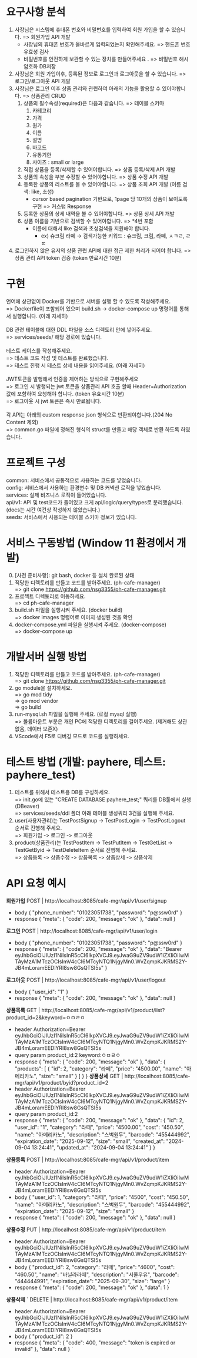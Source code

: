 # 요구사항 분석
1. 사장님은 시스템에 휴대폰 번호와 비밀번호를 입력하여 회원 가입을 할 수 있습니다. => 회원가입 API 개발 <br>
    - 사장님의 휴대폰 번호가 올바르게 입력되었는지 확인해주세요. => 핸드폰 번호 유효성 검사 <br>
    - 비밀번호를 안전하게 보관할 수 있는 장치를 만들어주세요 . => 비밀번호 해시 암호화 DB저장 <br>
2. 사장님은 회원 가입이후, 등록된 정보로 로그인과 로그아웃을 할 수 있습니다. => 로그인/로그아웃 API 개발 <br>
3. 사장님은 로그인 이후 상품 관리와 관련하여 아래의 기능을 활용할 수 있어야합니다. => 상품관리 CRUD <br>
    1. 상품의 필수속성(required)은 다음과 같습니다. => 테이블 스키마 <br>
        1. 카테고리 <br>
        2. 가격 <br>
        3. 원가 <br>
        4. 이름 <br>
        5. 설명 <br>
        6. 바코드 <br>
        7. 유통기한  <br>
        8. 사이즈 : small or large <br>
    2. 직접 상품을 등록/삭제할 수 있어야합니다. => 상품 등록/삭제 API 개발 <br>
    3. 상품의 속성을 부분 수정할 수 있어야합니다. => 상품 수정 API 개발 <br>
    4. 등록한 상품의 리스트를 볼 수 있어야합니다. => 상품 조회 API 개발 (이름 검색: like, 초성) <br>
        - cursor based pagination 기반으로, 1page 당 10개의 상품이 보이도록 구현 => 커스텀 Response <br>
    5. 등록한 상품의 상세 내역을 볼 수 있어야합니다. => 상품 상세 API 개발 <br>
    6. 상품 이름을 기반으로 검색할 수 있어야합니다. => *4번 포함 <br>
        - 이름에 대해서 like 검색과 초성검색을 지원해야 합니다. <br>
            - ex) 슈크림 라떼 → 검색가능한 키워드 : 슈크림, 크림, 라떼, ㅅㅋㄹ, ㄹㄸ <br>
4. 로그인하지 않은 유저의 상품 관련 API에 대한 접근 제한 처리가 되어야 합니다. => 상품 관리 API token 검증 (token 만료시간 10분) <br>

# 구현
언어에 상관없이 Docker를 기반으로 서버를 실행 할 수 있도록 작성해주세요. <br>
    => Dockerfile이 포함되어 있으며 build.sh -> docker-compose up 명령어를 통해서 실행합니다. (아래 자세히) <br>
<br>
DB 관련 테이블에 대한 DDL 파일을 소스 디렉토리 안에 넣어주세요. <br>
    => services/seeds/ 해당 경로에 있습니다. <br>
<br>
테스트 케이스를 작성해주세요. <br>
    => 테스트 코드 작성 및 테스트를 완료했습니다. <br>
    => 테스트 진행 시 테스트 상세 내용을 읽어주세요. (아래 자세히) <br>
<br>
JWT토큰을 발행해서 인증을 제어하는 방식으로 구현해주세요 <br>
    => 로그인 시 발행되는 jwt 토큰을 상품관리 API 호출 할때 Header=Authorization 값에 포함하여 요청해야 합니다. (token 유효시간 10분) <br>
    => 로그아웃 시 jwt 토큰은 즉시 만료됩니다. <br>
<br>
각 API는 아래의 custom response json 형식으로 반환되야합니다.(204 No Content 제외) <br>
    => common.go 파일에 정해진 형식의 struct를 만들고 해당 객체로 반환 하도록 하였습니다. <br>


# 프로젝트 구성
common: 서비스에서 공통적으로 사용하는 코드를 넣었습니다. <br>
config: 서비스에서 사용하는 환경변수 및 DB 커넥션 로직을 넣었습니다. <br>
services: 실제 비즈니스 로직이 들어있습니다. <br>
    api/v1: API 및 test코드가 들어있고 크게 api/logic/query/types로 분리했습니다. (docs는 시간 여건상 작성하지 않았습니다.) <br>
    seeds: 서비스에서 사용되는 테이블 스키마 정보가 있습니다. <br>

# 서비스 구동방법 (Window 11 환경에서 개발)
0. [사전 준비사항]: git bash, docker 등 설치 완료된 상태 <br>
1. 적당한 디렉토리를 만들고 코드를 받아주세요. (ph-cafe-manager) <br>
    => git clone https://github.com/nsg3355/ph-cafe-manager.git <br>
2. 프로젝트 디렉토리로 이동하세요. <br>
    => cd ph-cafe-manager <br>
3. build.sh 파일을 실행시켜 주세요. (docker build) <br>
    => docker images 명령어로 이미지 생성된 것을 확인 <br>
4. docker-compose.yml 파일을 실행시켜 주세요. (docker-compose) <br>
    => docker-compose up <br>

# 개발서버 실행 방법
1. 적당한 디렉토리를 만들고 코드를 받아주세요. (ph-cafe-manager) <br>
    => git clone https://github.com/nsg3355/ph-cafe-manager.git <br>
2. go module을 설치하세요. <br>
    => go mod tidy <br>
    => go mod vendor <br>
    => go build <br>
3. run-mysql.sh 파일을 실행해 주세요. (로컬 mysql 실행) <br>
    => 볼륨마운트 부분은 개인 PC에 적당한 디렉토리를 걸어주세요. (제거해도 상관없음, 데이터 보존X) <br>
4. VScode에서 F5로 디버깅 모드로 코드를 실행하세요. <br>


# 테스트 방법 (개발: payhere, 테스트: payhere_test)
1. 테스트를 위해서 테스트용 DB를 구성하세요. <br>
    => init.go에 있는 "CREATE DATABASE payhere_test;" 쿼리를 DB툴에서 실행 (DBeaver) <br>
    => services/seeds/ddl 폴더 아래 테이블 생성쿼리 3건을 실행해 주세요. <br>
3. user(사용자관리)는 TestPostSignup -> TestPostLogin -> TestPostLogout 순서로 진행해 주세요. <br>
    => 회원가입 -> 로그인 -> 로그아웃 <br>
4. product(상품관리)는 TestPostItem -> TestPutItem -> TestGetList -> TestGetByid -> TestDeleteItem 순서로 진행해 주세요. <br>
    => 상품등록 -> 상품수정 -> 상품목록 -> 상품상세 -> 상품삭제 <br>


# API 요청 예시

**회원가입**
POST | http://localhost:8085/cafe-mgr/api/v1/user/signup
- body
{
    "phone_number": "01023051738",
    "password": "p@ssw0rd"
}
- response
{
    "meta": {
        "code": 200,
        "message": "ok"
    },
    "data": null
}

**로그인**
POST | http://localhost:8085/cafe-mgr/api/v1/user/login
- body
{
    "phone_number": "01023051738",
    "password": "p@ssw0rd"
}
- response
{
    "meta": {
        "code": 200,
        "message": "ok"
    },
    "data": "Bearer eyJhbGciOiJIUzI1NiIsInR5cCI6IkpXVCJ9.eyJwaG9uZV9udW1iZXIiOiIwMTAyMzA1MTczOCIsImV4cCI6MTcyNTQ1NjgyMn0.WvZqmpKJKRMS2Y-JB4mLoramEEDlYRI8sw8GsQTSI5s"
}

**로그아웃**
POST | http://localhost:8085/cafe-mgr/api/v1/user/logout
- body
{
    "user_id": "1"
}
- response
{
    "meta": {
        "code": 200,
        "message": "ok"
    },
    "data": null
}

**상품목록**
GET | http://localhost:8085/cafe-mgr/api/v1/product/list?product_id=2&keyword=ㅇㅁㄹㅇ
- header
Authorization=Bearer eyJhbGciOiJIUzI1NiIsInR5cCI6IkpXVCJ9.eyJwaG9uZV9udW1iZXIiOiIwMTAyMzA1MTczOCIsImV4cCI6MTcyNTQ1NjgyMn0.WvZqmpKJKRMS2Y-JB4mLoramEEDlYRI8sw8GsQTSI5s
- query param
product_id:2
keyword:ㅇㅁㄹㅇ
- response
{
    "meta": {
        "code": 200,
        "message": "ok"
    },
    "data": {
        "products": [
            {
                "id": 2,
                "category": "라떼",
                "price": "4500.00",
                "name": "아메리카노",
                "size": "small"
            }
        ]
    }
}
**상품상세**
GET | http://localhost:8085/cafe-mgr/api/v1/product/byid?product_id=2
- header
Authorization=Bearer eyJhbGciOiJIUzI1NiIsInR5cCI6IkpXVCJ9.eyJwaG9uZV9udW1iZXIiOiIwMTAyMzA1MTczOCIsImV4cCI6MTcyNTQ1NjgyMn0.WvZqmpKJKRMS2Y-JB4mLoramEEDlYRI8sw8GsQTSI5s
- query param
product_id:2
- response
{
    "meta": {
        "code": 200,
        "message": "ok"
    },
    "data": {
        "id": 2,
        "user_id": "1",
        "category": "라떼",
        "price": "4500.00",
        "cost": "450.50",
        "name": "아메리카노",
        "description": "스벅원두",
        "barcode": "455444992",
        "expiration_date": "2025-09-12",
        "size": "small",
        "created_at": "2024-09-04 13:24:41",
        "updated_at": "2024-09-04 13:24:41"
    }
}

**상품등록**
POST | http://localhost:8085/cafe-mgr/api/v1/product/item
- header
Authorization=Bearer eyJhbGciOiJIUzI1NiIsInR5cCI6IkpXVCJ9.eyJwaG9uZV9udW1iZXIiOiIwMTAyMzA1MTczOCIsImV4cCI6MTcyNTQ1NjgyMn0.WvZqmpKJKRMS2Y-JB4mLoramEEDlYRI8sw8GsQTSI5s
- body
{
    "user_id": 1,
    "category": "라떼",
    "price": "4500",
    "cost": "450.50",
    "name": "아메리카노",
    "description": "스벅원두",
    "barcode": "455444992",
    "expiration_date": "2025-09-12",
    "size": "small"
}
- response
{
    "meta": {
        "code": 200,
        "message": "ok"
    },
    "data": null
}

**상품수정**
PUT | http://localhost:8085/cafe-mgr/api/v1/product/item
- header
Authorization=Bearer eyJhbGciOiJIUzI1NiIsInR5cCI6IkpXVCJ9.eyJwaG9uZV9udW1iZXIiOiIwMTAyMzA1MTczOCIsImV4cCI6MTcyNTQ1NjgyMn0.WvZqmpKJKRMS2Y-JB4mLoramEEDlYRI8sw8GsQTSI5s
- body
{
    "product_id": 2,
    "category": "라떼",
    "price": "4600",
    "cost": "460.50",
    "name": "바닐라라떼",
    "description": "서울우유",
    "barcode": "444444991",
    "expiration_date": "2025-09-30",
    "size": "large"
}
- response
{
    "meta": {
        "code": 200,
        "message": "ok"
    },
    "data": 1
}

**상품삭제**
`
DELETE | http://localhost:8085/cafe-mgr/api/v1/product/item
- header
Authorization=Bearer eyJhbGciOiJIUzI1NiIsInR5cCI6IkpXVCJ9.eyJwaG9uZV9udW1iZXIiOiIwMTAyMzA1MTczOCIsImV4cCI6MTcyNTQ1NjgyMn0.WvZqmpKJKRMS2Y-JB4mLoramEEDlYRI8sw8GsQTSI5s
- body
{
    "product_id": 2
}
- response
{
    "meta": {
        "code": 400,
        "message": "token is expired or invalid"
    },
    "data": null
}
`